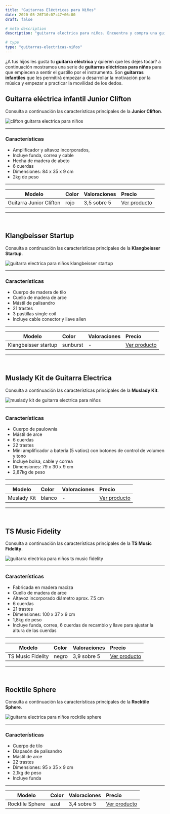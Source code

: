 ```yaml
---
title: "Guitarras Eléctricas para Niños"
date: 2020-05-26T10:07:47+06:00
draft: false

# meta description
description: "guitarra electrica para niños. Encuentra y compra una guitarra para niños. Seleccion de guitarras infantiles"

# type
type: "guitarras-electricas-niños"
---
```


¿A tus hijos les gusta tu **guitarra eléctrica** y quieren que les dejes tocar? a continuación mostramos una serie de **guitarras eléctricas para niños** para que empiecen a sentir el gustillo por el instrumento. Son **guitarras infantiles** que les permitirá empezar a desarrollar la motivación por la música y empezar a practicar la movilidad de los dedos.


## Guitarra eléctrica infantil Junior Clifton

Consulta a continuación las características principales de la **Junior Clifton**.

![clifton guitarra electrica para niños](../../images/post/guitarra-electrica-clifton.png)

<hr>

### Características

* Amplificador y altavoz incorporados, 
* Incluye funda, correa y cable
* Hecha de madera de abeto
* 6 cuerdas
* Dimensiones: 84 x 35 x 9 cm
* 2kg de peso

<hr>

| Modelo        | Color    | Valoraciones | Precio |      
| ------------- |:-------------|:-------------|:-------------
| Guitarra Junior Clifton 	| rojo | 3,5 sobre 5 | [Ver producto](https://amzn.to/3guf3yl)	

<hr>

&nbsp;

## Klangbeisser Startup

Consulta a continuación las características principales de la **Klangbeisser Startup**.

![guitarra electrica para niños klangbeisser startup](../../images/post/guitarra-klangbeisser-startup.png)

<hr>

### Características

* Cuerpo de madera de tilo
* Cuello de madera de arce
* Mástil de palisandro
* 21 trastes
* 3 pastillas single coil
* Incluye cable conector y llave allen

<hr>

| Modelo        | Color    | Valoraciones | Precio |      
| ------------- |:-------------|:-------------|:-------------
| Klangbeisser startup | sunburst | - | [Ver producto](https://amzn.to/2M9mYTW)	

<hr>

&nbsp;

## Muslady Kit de Guitarra Electrica

Consulta a continuación las características principales de la **Muslady Kit**.

![muslady kit de guitarra electrica para niños](../../images/post/muslady-kit-guitarra-electrica.png)

<hr>

### Características

* Cuerpo de paulownia
* Mástil de arce
* 6 cuerdas
* 22 trastes
* Mini amplificador a batería (5 vatios) con botones de control de volumen y tono
* Incluye bolsa, cable y correa
* Dimensiones: 79 x 30 x 9 cm
* 2,87kg de peso

<hr>

| Modelo        | Color    | Valoraciones | Precio |      
| ------------- |:-------------|:-------------|:-------------
| Muslady Kit | blanco | - | [Ver producto](https://amzn.to/2XEdg19)	

<hr>

&nbsp;

## TS Music Fidelity

Consulta a continuación las características principales de la **TS Music Fidelity**.

![guitarra electrica para niños ts music fidelity](../../images/post/ts-music-fidelity.png)

<hr>

### Características

* Fabricada en madera maciza
* Cuello de madera de arce
* Altavoz incorporado diámetro aprox. 7.5 cm
* 6 cuerdas
* 21 trastes
* Dimensiones: 100 x 37 x 9 cm
* 1,8kg de peso
* Incluye funda, correa, 6 cuerdas de recambio y llave para ajustar la altura de las cuerdas

<hr>

| Modelo        | Color    | Valoraciones | Precio |      
| ------------- |:-------------|:-------------|:-------------
| TS Music Fidelity | negro | 3,9 sobre 5 | [Ver producto](https://amzn.to/2XCHPUR)	

<hr>

&nbsp;

## Rocktile Sphere

Consulta a continuación las características principales de la **Rocktile Sphere**.

![guitarra electrica para niños rocktile sphere](../../images/post/rocktile-sphere.png)

<hr>

### Características

* Cuerpo de tilo
* Diapasón de palisandro
* Mástil de arce
* 22 trastes
* Dimensiones: 95 x 35 x 9 cm
* 2,1kg de peso
* Incluye funda

<hr>

| Modelo        | Color    | Valoraciones | Precio |      
| ------------- |:-------------|:-------------|:-------------
| Rocktile Sphere | azul | 3,4 sobre 5 | [Ver producto](https://amzn.to/2XAkljg)	